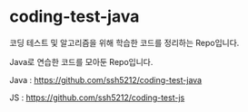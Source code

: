 # coding-test-java

코딩 테스트 및 알고리즘을 위해 학습한 코드를 정리하는 Repo입니다.

Java로 연습한 코드를 모아둔 Repo입니다.


Java : https://github.com/ssh5212/coding-test-java

JS : https://github.com/ssh5212/coding-test-js
